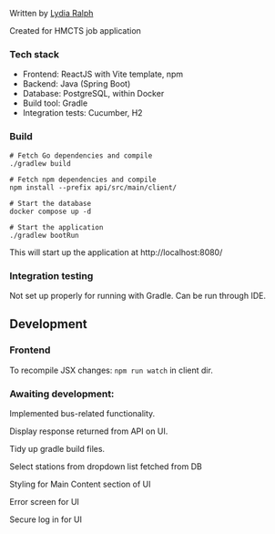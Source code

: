 Written by [Lydia Ralph](https://www.linkedin.com/in/lydiaralph/)

Created for HMCTS job application

### Tech stack
- Frontend: ReactJS with Vite template, npm
- Backend: Java (Spring Boot)
- Database: PostgreSQL, within Docker
- Build tool: Gradle
- Integration tests: Cucumber, H2

### Build

``` 
# Fetch Go dependencies and compile
./gradlew build

# Fetch npm dependencies and compile
npm install --prefix api/src/main/client/ 
 
# Start the database
docker compose up -d 

# Start the application
./gradlew bootRun 
```

This will start up the application at http://localhost:8080/

### Integration testing
Not set up properly for running with Gradle. Can be run through IDE. 

## Development

### Frontend

To recompile JSX changes: `npm run watch` in client dir. 

### Awaiting development:

Implemented bus-related functionality.

Display response returned from API on UI.

Tidy up gradle build files. 

Select stations from dropdown list fetched from DB

Styling for Main Content section of UI

Error screen for UI

Secure log in for UI






